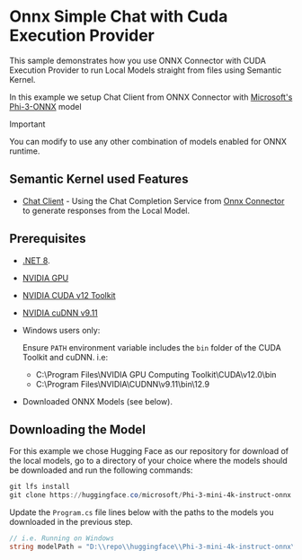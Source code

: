 # Onnx Simple Chat with Cuda Execution Provider

This sample demonstrates how you use ONNX Connector with CUDA Execution Provider to run Local Models straight from files using Semantic Kernel.

In this example we setup Chat Client from ONNX Connector with [Microsoft's Phi-3-ONNX](https://huggingface.co/microsoft/Phi-3-mini-4k-instruct-onnx) model 

> [!IMPORTANT]
> You can modify to use any other combination of models enabled for ONNX runtime.

## Semantic Kernel used Features

- [Chat Client](https://github.com/microsoft/semantic-kernel/blob/main/dotnet/src/SemanticKernel.Abstractions/AI/ChatCompletion/IChatCompletionService.cs) - Using the Chat Completion Service from [Onnx Connector](https://github.com/microsoft/semantic-kernel/blob/main/dotnet/src/Connectors/Connectors.Onnx/OnnxRuntimeGenAIChatCompletionService.cs) to generate responses from the Local Model.

## Prerequisites

- [.NET 8](https://dotnet.microsoft.com/download/dotnet/8.0).
- [NVIDIA GPU](https://www.nvidia.com/en-us/geforce/graphics-cards)
- [NVIDIA CUDA v12 Toolkit](https://developer.nvidia.com/cuda-12-0-0-download-archive)
- [NVIDIA cuDNN v9.11](https://developer.nvidia.com/cudnn-9-11-0-download-archive)
- Windows users only: 
  
  Ensure `PATH` environment variable includes the `bin` folder of the CUDA Toolkit and cuDNN. 
    i.e:
    - C:\Program Files\NVIDIA GPU Computing Toolkit\CUDA\v12.0\bin
    - C:\Program Files\NVIDIA\CUDNN\v9.11\bin\12.9

- Downloaded ONNX Models (see below).

## Downloading the Model

For this example we chose Hugging Face as our repository for download of the local models, go to a directory of your choice where the models should be downloaded and run the following commands:

```powershell
git lfs install
git clone https://huggingface.co/microsoft/Phi-3-mini-4k-instruct-onnx
```

Update the `Program.cs` file lines below with the paths to the models you downloaded in the previous step.

```csharp
// i.e. Running on Windows
string modelPath = "D:\\repo\\huggingface\\Phi-3-mini-4k-instruct-onnx\\cuda\\cuda-int4-rtn-block-32";
```

